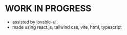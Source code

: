 # WORK IN PROGRESS
- assisted by lovable-ui.
- made using react.js, tailwind css, vite, html, typescript
